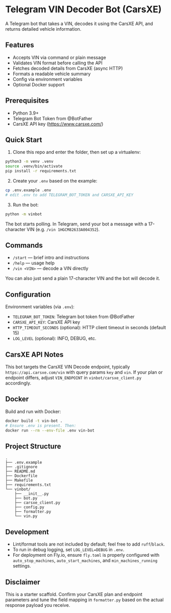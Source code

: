 # Telegram VIN Decoder Bot (CarsXE)

A Telegram bot that takes a VIN, decodes it using the CarsXE API, and returns detailed vehicle information.

## Features
- Accepts VIN via command or plain message
- Validates VIN format before calling the API
- Fetches decoded details from CarsXE (async HTTP)
- Formats a readable vehicle summary
- Config via environment variables
- Optional Docker support

## Prerequisites
- Python 3.9+
- Telegram Bot Token from @BotFather
- CarsXE API key (https://www.carsxe.com/)

## Quick Start

1. Clone this repo and enter the folder, then set up a virtualenv:

```bash
python3 -m venv .venv
source .venv/bin/activate
pip install -r requirements.txt
```

2. Create your `.env` based on the example:

```bash
cp .env.example .env
# edit .env to add TELEGRAM_BOT_TOKEN and CARSXE_API_KEY
```

3. Run the bot:

```bash
python -m vinbot
```

The bot starts polling. In Telegram, send your bot a message with a 17-character VIN (e.g. `/vin 1HGCM82633A004352`).

## Commands
- `/start` — brief intro and instructions
- `/help` — usage help
- `/vin <VIN>` — decode a VIN directly

You can also just send a plain 17-character VIN and the bot will decode it.

## Configuration
Environment variables (via `.env`):
- `TELEGRAM_BOT_TOKEN`: Telegram bot token from @BotFather
- `CARSXE_API_KEY`: CarsXE API key
- `HTTP_TIMEOUT_SECONDS` (optional): HTTP client timeout in seconds (default 15)
- `LOG_LEVEL` (optional): INFO, DEBUG, etc.

## CarsXE API Notes
This bot targets the CarsXE VIN Decode endpoint, typically `https://api.carsxe.com/vin` with query params `key` and `vin`. If your plan or endpoint differs, adjust `VIN_ENDPOINT` in `vinbot/carsxe_client.py` accordingly.

## Docker
Build and run with Docker:

```bash
docker build -t vin-bot .
# Ensure .env is present. Then:
docker run --rm --env-file .env vin-bot
```

## Project Structure
```
.
├── .env.example
├── .gitignore
├── README.md
├── Dockerfile
├── Makefile
├── requirements.txt
└── vinbot/
    ├── __init__.py
    ├── bot.py
    ├── carsxe_client.py
    ├── config.py
    ├── formatter.py
    └── vin.py
```

## Development
- Lint/format tools are not included by default; feel free to add `ruff`/`black`.
- To run in debug logging, set `LOG_LEVEL=DEBUG` in `.env`.
- For deployment on Fly.io, ensure `fly.toml` is properly configured with `auto_stop_machines`, `auto_start_machines`, and `min_machines_running` settings.

## Disclaimer
This is a starter scaffold. Confirm your CarsXE plan and endpoint parameters and tune the field mapping in `formatter.py` based on the actual response payload you receive.
